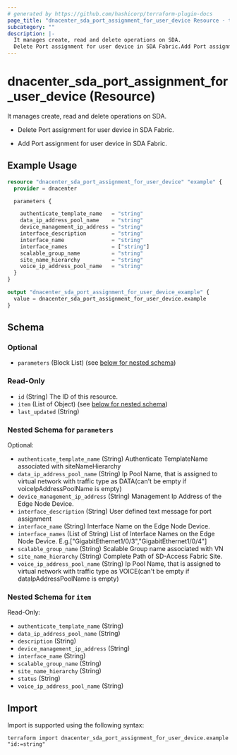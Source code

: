 ```yaml
---
# generated by https://github.com/hashicorp/terraform-plugin-docs
page_title: "dnacenter_sda_port_assignment_for_user_device Resource - terraform-provider-dnacenter"
subcategory: ""
description: |-
  It manages create, read and delete operations on SDA.
  Delete Port assignment for user device in SDA Fabric.Add Port assignment for user device in SDA Fabric.
---
```


# dnacenter_sda_port_assignment_for_user_device (Resource)

It manages create, read and delete operations on SDA.

- Delete Port assignment for user device in SDA Fabric.

- Add Port assignment for user device in SDA Fabric.

## Example Usage

```terraform
resource "dnacenter_sda_port_assignment_for_user_device" "example" {
  provider = dnacenter

  parameters {

    authenticate_template_name   = "string"
    data_ip_address_pool_name    = "string"
    device_management_ip_address = "string"
    interface_description        = "string"
    interface_name               = "string"
    interface_names              = ["string"]
    scalable_group_name          = "string"
    site_name_hierarchy          = "string"
    voice_ip_address_pool_name   = "string"
  }
}

output "dnacenter_sda_port_assignment_for_user_device_example" {
  value = dnacenter_sda_port_assignment_for_user_device.example
}
```

<!-- schema generated by tfplugindocs -->
## Schema

### Optional

- `parameters` (Block List) (see [below for nested schema](#nestedblock--parameters))

### Read-Only

- `id` (String) The ID of this resource.
- `item` (List of Object) (see [below for nested schema](#nestedatt--item))
- `last_updated` (String)

<a id="nestedblock--parameters"></a>
### Nested Schema for `parameters`

Optional:

- `authenticate_template_name` (String) Authenticate TemplateName associated with siteNameHierarchy
- `data_ip_address_pool_name` (String) Ip Pool Name, that is assigned to virtual network with traffic type as DATA(can't be empty if voiceIpAddressPoolName is empty)
- `device_management_ip_address` (String) Management Ip Address of the Edge Node Device.
- `interface_description` (String) User defined text message for port assignment
- `interface_name` (String) Interface Name on the Edge Node Device.
- `interface_names` (List of String) List of Interface Names on the Edge Node Device. E.g.["GigabitEthernet1/0/3","GigabitEthernet1/0/4"]
- `scalable_group_name` (String) Scalable Group name associated with VN
- `site_name_hierarchy` (String) Complete Path of SD-Access Fabric Site.
- `voice_ip_address_pool_name` (String) Ip Pool Name, that is assigned to virtual network with traffic type as VOICE(can't be empty if dataIpAddressPoolName is empty)


<a id="nestedatt--item"></a>
### Nested Schema for `item`

Read-Only:

- `authenticate_template_name` (String)
- `data_ip_address_pool_name` (String)
- `description` (String)
- `device_management_ip_address` (String)
- `interface_name` (String)
- `scalable_group_name` (String)
- `site_name_hierarchy` (String)
- `status` (String)
- `voice_ip_address_pool_name` (String)

## Import

Import is supported using the following syntax:

```shell
terraform import dnacenter_sda_port_assignment_for_user_device.example "id:=string"
```
